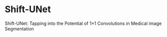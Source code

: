 # Shift-UNet
Shift-UNet: Tapping into the Potential of 1$\times$1 Convolutions in Medical image Segmentation
